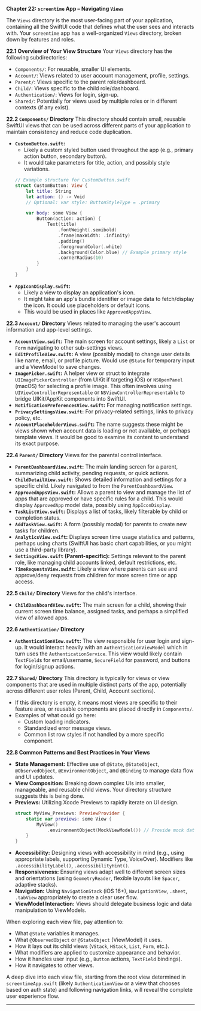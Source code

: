 **Chapter 22: `screentime` App – Navigating `Views`**

The `Views` directory is the most user-facing part of your application, containing all the SwiftUI code that defines what the user sees and interacts with. Your `screentime` app has a well-organized `Views` directory, broken down by features and roles.

**22.1 Overview of Your View Structure**
Your `Views` directory has the following subdirectories:
*   `Components/`: For reusable, smaller UI elements.
*   `Account/`: Views related to user account management, profile, settings.
*   `Parent/`: Views specific to the parent role/dashboard.
*   `Child/`: Views specific to the child role/dashboard.
*   `Authentication/`: Views for login, sign-up.
*   `Shared/`: Potentially for views used by multiple roles or in different contexts (if any exist).

**22.2 `Components/` Directory**
This directory should contain small, reusable SwiftUI views that can be used across different parts of your application to maintain consistency and reduce code duplication.
*   **`CustomButton.swift`:**
    *   Likely a custom styled button used throughout the app (e.g., primary action button, secondary button).
    *   It would take parameters for title, action, and possibly style variations.
    ```swift
    // Example structure for CustomButton.swift
    struct CustomButton: View {
        let title: String
        let action: () -> Void
        // Optional: var style: ButtonStyleType = .primary

        var body: some View {
            Button(action: action) {
                Text(title)
                    .fontWeight(.semibold)
                    .frame(maxWidth: .infinity)
                    .padding()
                    .foregroundColor(.white)
                    .background(Color.blue) // Example primary style
                    .cornerRadius(10)
            }
        }
    }
    ```
*   **`AppIconDisplay.swift`:**
    *   Likely a view to display an application's icon.
    *   It might take an app's bundle identifier or image data to fetch/display the icon. It could use placeholders or default icons.
    *   This would be used in places like `ApprovedAppsView`.

**22.3 `Account/` Directory**
Views related to managing the user's account information and app-level settings.
*   **`AccountView.swift`:** The main screen for account settings, likely a `List` or `Form` navigating to other sub-settings views.
*   **`EditProfileView.swift`:** A view (possibly modal) to change user details like name, email, or profile picture. Would use `@State` for temporary input and a ViewModel to save changes.
*   **`ImagePicker.swift`:** A helper view or struct to integrate `UIImagePickerController` (from UIKit if targeting iOS) or `NSOpenPanel` (macOS) for selecting a profile image. This often involves using `UIViewControllerRepresentable` or `NSViewControllerRepresentable` to bridge UIKit/AppKit components into SwiftUI.
*   **`NotificationPreferencesView.swift`:** For managing notification settings.
*   **`PrivacySettingsView.swift`:** For privacy-related settings, links to privacy policy, etc.
*   **`AccountPlaceholderViews.swift`:** The name suggests these might be views shown when account data is loading or not available, or perhaps template views. It would be good to examine its content to understand its exact purpose.

**22.4 `Parent/` Directory**
Views for the parental control interface.
*   **`ParentDashboardView.swift`:** The main landing screen for a parent, summarizing child activity, pending requests, or quick actions.
*   **`ChildDetailView.swift`:** Shows detailed information and settings for a specific child. Likely navigated to from the `ParentDashboardView`.
*   **`ApprovedAppsView.swift`:** Allows a parent to view and manage the list of apps that are approved or have specific rules for a child. This would display `ApprovedApp` model data, possibly using `AppIconDisplay`.
*   **`TaskListView.swift`:** Displays a list of tasks, likely filterable by child or completion status.
*   **`AddTaskView.swift`:** A form (possibly modal) for parents to create new tasks for children.
*   **`AnalyticsView.swift`:** Displays screen time usage statistics and patterns, perhaps using charts (SwiftUI has basic chart capabilities, or you might use a third-party library).
*   **`SettingsView.swift` (Parent-specific):** Settings relevant to the parent role, like managing child accounts linked, default restrictions, etc.
*   **`TimeRequestsView.swift`:** Likely a view where parents can see and approve/deny requests from children for more screen time or app access.

**22.5 `Child/` Directory**
Views for the child's interface.
*   **`ChildDashboardView.swift`:** The main screen for a child, showing their current screen time balance, assigned tasks, and perhaps a simplified view of allowed apps.

**22.6 `Authentication/` Directory**
*   **`AuthenticationView.swift`:** The view responsible for user login and sign-up. It would interact heavily with an `AuthenticationViewModel` which in turn uses the `AuthenticationService`. This view would likely contain `TextField`s for email/username, `SecureField` for password, and buttons for login/signup actions.

**22.7 `Shared/` Directory**
This directory is typically for views or view components that are used in multiple distinct parts of the app, potentially across different user roles (Parent, Child, Account sections).
*   If this directory is empty, it means most views are specific to their feature area, or reusable components are placed directly in `Components/`.
*   Examples of what could go here:
    *   Custom loading indicators.
    *   Standardized error message views.
    *   Common list row styles if not handled by a more specific component.

**22.8 Common Patterns and Best Practices in Your Views**
*   **State Management:** Effective use of `@State`, `@StateObject`, `@ObservedObject`, `@EnvironmentObject`, and `@Binding` to manage data flow and UI updates.
*   **View Composition:** Breaking down complex UIs into smaller, manageable, and reusable child views. Your directory structure suggests this is being done.
*   **Previews:** Utilizing Xcode Previews to rapidly iterate on UI design.
    ```swift
    struct MyView_Previews: PreviewProvider {
        static var previews: some View {
            MyView()
                .environmentObject(MockViewModel()) // Provide mock data for previews
        }
    }
    ```
*   **Accessibility:** Designing views with accessibility in mind (e.g., using appropriate labels, supporting Dynamic Type, VoiceOver). Modifiers like `.accessibilityLabel()`, `.accessibilityHint()`.
*   **Responsiveness:** Ensuring views adapt well to different screen sizes and orientations (using `GeometryReader`, flexible layouts like `Spacer`, adaptive stacks).
*   **Navigation:** Using `NavigationStack` (iOS 16+), `NavigationView`, `.sheet`, `.tabView` appropriately to create a clear user flow.
*   **ViewModel Interaction:** Views should delegate business logic and data manipulation to ViewModels.

When exploring each view file, pay attention to:
*   What `@State` variables it manages.
*   What `@ObservedObject` or `@StateObject` (ViewModel) it uses.
*   How it lays out its child views (`VStack`, `HStack`, `List`, `Form`, etc.).
*   What modifiers are applied to customize appearance and behavior.
*   How it handles user input (e.g., `Button` actions, `TextField` bindings).
*   How it navigates to other views.

A deep dive into each view file, starting from the root view determined in `screentimeApp.swift` (likely `AuthenticationView` or a view that chooses based on auth state) and following navigation links, will reveal the complete user experience flow.

--- 